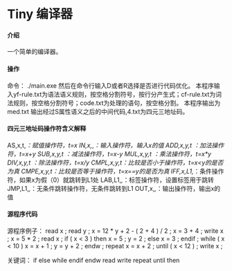 # Tiny 编译器

#### 介绍
一个简单的编译器。
#### 操作
命令：
./main.exe
然后在命令行输入D或者R选择是否进行代码优化。
本程序输入yf-rule.txt为语法语义规则，按空格分割符号，按行分产生式；cf-rule.txt为词法规则，按空格分割符号；code.txt为处理的语句，按空格分割。
本程序输出为med.txt 输出经过S属性语义之后的中间代码,4.txt为四元三地址码。
#### 四元三地址码操作符含义解释
AS,x,t,_：赋值操作符，t=x
IN,x,_,_：输入操作符，输入x的值
ADD,x,y,t ：加法操作符，t=x+y
SUB,x,y,t ：减法操作符，t=x-y
MUL,x,y,t ：乘法操作符，t=x*y
DIV,x,y,t ：除法操作符，t=x/y
CMPL,x,y,t：比较是否小于操作符，t=x<y的是否为真
CMPE,x,y,t：比较是否等于操作符，t=x==y的是否为真
IFF,x,L1,_：条件操作符，如果x为假（0）就跳转到L1处
LAB,L1,_,_：标签操作符，设置标签用于跳转
JMP,L1,_,_：无条件跳转操作符，无条件跳转到L1
OUT,x,_,_：输出操作符，输出x的值
#### 源程序代码
源程序例子：
read x ;
read y ;
x = 12 * y + 2 - ( 2 + 4 ) / 2 ;
x = 3 + 4 ;
write x ;
x = 5 * 2 ;
read x ;
if ( x < 3 ) then
    x = 5 ;
    y = 2 ;
else 
    x = 3 ;
endif ;
while ( x < 10 )
    x = x + 1 ;
    y = y + 2 ;
endw ;
repeat
    x = x + 2 ;
until ( x < 12 ) ;
write x ;

关键词：
if else while endif endw read write repeat until then